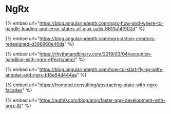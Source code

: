 # NgRx

{% embed url="https://blog.angularindepth.com/ngrx-how-and-where-to-handle-loading-and-error-states-of-ajax-calls-6613a14f902d" %}

{% embed url="https://blog.angularindepth.com/ngrx-action-creators-redesigned-d396960e46da" %}

{% embed url="https://rhythmandbinary.com/2019/03/04/exception-handling-with-ngrx-effects/amp/" %}

{% embed url="https://blog.angularindepth.com/how-to-start-flying-with-angular-and-ngrx-b18e84d444aa" %}

{% embed url="https://frontend.consulting/abstracting-state-with-ngrx-facades" %}

{% embed url="https://auth0.com/blog/amp/faster-app-development-with-ngrx-8/" %}



